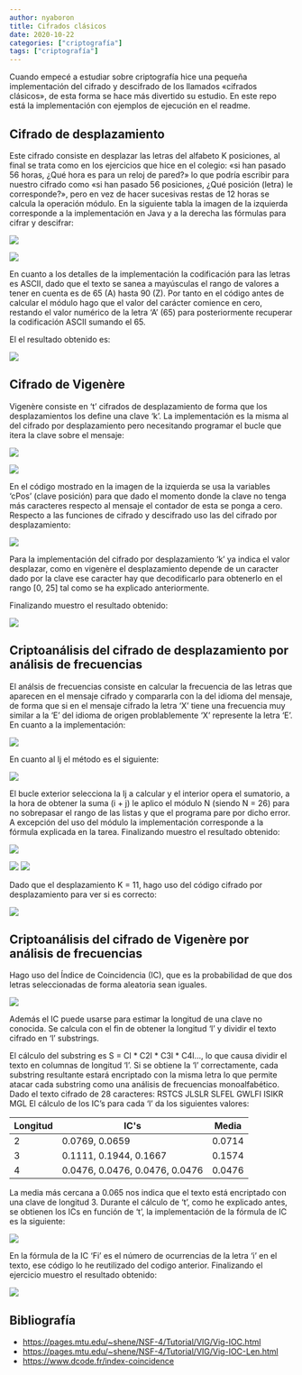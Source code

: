 ```yaml
---
author: nyaboron
title: Cifrados clásicos
date: 2020-10-22
categories: ["criptografía"]
tags: ["criptografía"]
---
```



Cuando empecé a estudiar sobre criptografía hice una pequeña implementación del cifrado y descifrado de los llamados «cifrados clásicos», de esta forma se hace más divertido su estudio. En este repo está la implementación con ejemplos de ejecución en el readme.

## Cifrado de desplazamiento

Este cifrado consiste en desplazar las letras del alfabeto K posiciones, al final se trata como en los ejercicios que hice en el colegio: «si han pasado 56 horas, ¿Qué hora es para un reloj de pared?» lo que podría escribir para nuestro cifrado como «si han pasado 56 posiciones, ¿Qué posición (letra) le corresponde?», pero en vez de hacer sucesivas restas de 12 horas se calcula la operación módulo. En la siguiente tabla la imagen de la izquierda corresponde a la implementación en Java y a la derecha las fórmulas para cifrar y descifrar:

![](images/image-002.png)

![](images/image-001.png)


En cuanto a los detalles de la implementación la codificación para las letras es ASCII, dado que el texto se sanea a mayúsculas el rango de valores a tener en cuenta es de 65 (A) hasta 90 (Z). Por tanto en el código antes de calcular el módulo hago que el valor del carácter comience en cero, restando el valor numérico de la letra ‘A’ (65) para posteriormente recuperar la codificación ASCII sumando el 65.

El el resultado obtenido es:

![](images/image-004.png)


## Cifrado de Vigenère

Vigenère consiste en ‘t’ cifrados de desplazamiento de forma que los desplazamientos los define una clave ‘k’. La implementación es la misma al del cifrado por desplazamiento pero necesitando programar el bucle que itera la clave sobre el mensaje:

![](images/image-006.png)

![](images/image-005.png)

En el código mostrado en la imagen de la izquierda se usa la variables ‘cPos’ (clave posición) para que dado el momento donde la clave no tenga más caracteres respecto al mensaje el contador de esta se ponga a cero. Respecto a las funciones de cifrado y descifrado uso las del cifrado por desplazamiento:

![](images/image-007.png)

Para la implementación del cifrado por desplazamiento ‘k’ ya indica el valor desplazar, como en vigenère el desplazamiento depende de un caracter dado por la clave ese caracter hay que decodificarlo para obtenerlo en el rango [0, 25] tal como se ha explicado anteriormente.

Finalizando muestro el resultado obtenido:

![](images/image-008.png)


## Criptoanálisis del cifrado de desplazamiento por análisis de frecuencias

El análsis de frecuencias consiste en calcular la frecuencia de las letras que aparecen en el mensaje cifrado y compararla con la del idioma del mensaje, de forma que si en el mensaje cifrado la letra ‘X’ tiene una frecuencia muy similar a la ‘E’ del idioma de origen problablemente ‘X’ represente la letra ‘E’. En cuanto a la implementación:

![](images/image-009.png)

En cuanto al Ij el método es el siguiente:

![](images/image-011.png)

El bucle exterior selecciona la Ij a calcular y el interior opera el sumatorio, a la hora de obtener la suma (i + j) le aplico el módulo N (siendo N = 26) para no sobrepasar el rango de las listas y que el programa pare por dicho error. A excepción del uso del módulo la implementación corresponde a la fórmula explicada en la tarea. Finalizando muestro el resultado obtenido:

![](images/image-012.png)

![](images/image-013.png) ![](images/image-014.png)

Dado que el desplazamiento K = 11, hago uso del código cifrado por desplazamiento para ver si es correcto:

![](images/image-015.png)


## Criptoanálisis del cifrado de Vigenère por análisis de frecuencias 

Hago uso del Índice de Coincidencia (IC), que es la probabilidad de que dos letras seleccionadas de forma aleatoria sean iguales.

![](images/image-016.jpg)

Además el IC puede usarse para estimar la longitud de una clave no conocida. Se calcula con el fin de obtener la longitud ‘l’ y dividir el texto cifrado en ‘l’ substrings.

El cálculo del substring es S = Cl * C2l * C3l * C4l…, lo que causa dividir el texto en columnas de longitud ‘l’. Si se obtiene la ‘l’ correctamente, cada substring resultante estará encriptado con la misma letra lo que permite atacar cada substring como una análisis de frecuencias monoalfabético. Dado el texto cifrado de 28 caracteres: RSTCS JLSLR SLFEL GWLFI ISIKR MGL El cálculo de los IC’s para cada ‘l’ da los siguientes valores:

| Longitud | IC's                           | Media  |
|----------|--------------------------------|--------|
| 2        | 0.0769, 0.0659                 | 0.0714 |
| 3        | 0.1111, 0.1944, 0.1667         | 0.1574 |
| 4        | 0.0476, 0.0476, 0.0476, 0.0476 | 0.0476 |

La media más cercana a 0.065 nos indica que el texto está encriptado con una clave de longitud 3. Durante el cálculo de ‘t’, como he explicado antes, se obtienen los ICs en función de ‘t’, la implementación de la fórmula de IC es la siguiente:

![](images/image-018.png)

En la fórmula de la IC ‘Fi’ es el número de ocurrencias de la letra ‘i’ en el texto, ese código lo he reutilizado del codigo anterior. Finalizando el ejercicio muestro el resultado obtenido:

![](images/image-019.png)


## Bibliografía

   * https://pages.mtu.edu/~shene/NSF-4/Tutorial/VIG/Vig-IOC.html
   * https://pages.mtu.edu/~shene/NSF-4/Tutorial/VIG/Vig-IOC-Len.html
   * https://www.dcode.fr/index-coincidence
